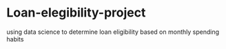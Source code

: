 # Loan-elegibility-project
using data science to determine loan eligibility based on monthly spending habits
